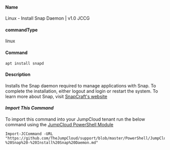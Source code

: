 #### Name

Linux - Install Snap Daemon | v1.0 JCCG

#### commandType

linux

#### Command

```
apt install snapd
```

#### Description

Installs the Snap daemon required to manage applications with Snap. To complete the installation, either logout and login or restart the system. To learn more about Snap, visit [SnapCraft's website](https://snapcraft.io/)

#### *Import This Command*

To import this command into your JumpCloud tenant run the below command using the [JumpCloud PowerShell Module](https://github.com/TheJumpCloud/support/wiki/Installing-the-JumpCloud-PowerShell-Module)

```
Import-JCCommand -URL "https://github.com/TheJumpCloud/support/blob/master/PowerShell/JumpCloud%20Commands%20Gallery/Linux%20Commands/Linux%20-%20Snap%20-%20Install%20Snap%20Daemon.md"
```
